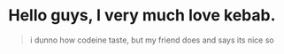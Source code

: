 # Hello guys, I very much love kebab.
> i dunno how codeine taste, but my friend does and says its nice so
